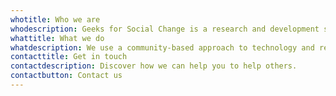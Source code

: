 ```yaml
---
whotitle: Who we are
whodescription: Geeks for Social Change is a research and development studio based in Manchester, UK.
whattitle: What we do
whatdescription: We use a community-based approach to technology and research that helps organisations and social enterprises achieve their social aims.
contacttitle: Get in touch
contactdescription: Discover how we can help you to help others.
contactbutton: Contact us
---
```

